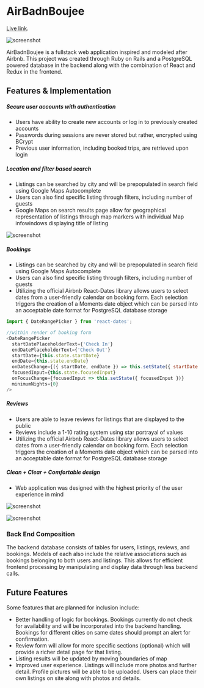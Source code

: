 # AirBadnBoujee

[Live link][AirBadnBoujee].

[AirBadnBoujee]: http://www.airbadnboujee.com/#/

![screenshot](http://res.cloudinary.com/ac31624/image/upload/v1498682892/Screen_Shot_2017-06-28_at_1.47.16_PM_o29y2x.png)

AirBadnBoujee is a fullstack web application inspired and modeled after Airbnb. This project was created through Ruby on Rails and a PostgreSQL powered database in the backend along with the combination of React and Redux in the frontend.

## Features & Implementation

##### Secure user accounts with authentication
* Users have ability to create new accounts or log in to previously created accounts
* Passwords during sessions are never stored but rather, encrypted using BCrypt
* Previous user information, including booked trips, are retrieved upon login


##### Location and filter based search
* Listings can be searched by city and will be prepopulated in search field using Google Maps Autocomplete
* Users can also find specific listing through filters, including number of guests
* Google Maps on search results page allow for geographical representation of listings through map markers with individual Map infowindows displaying title of listing

![screenshot](http://res.cloudinary.com/ac31624/image/upload/v1495837798/Screen_Shot_2017-05-26_at_3.29.19_PM_jq9eyu.png)


##### Bookings  
* Listings can be searched by city and will be prepopulated in search field using Google Maps Autocomplete
* Users can also find specific listing through filters, including number of guests
* Utilizing the official Airbnb React-Dates library allows users to select dates from a user-friendly calendar on booking form. Each selection triggers the creation of a Moments date object which can be parsed into an acceptable date format for PostgreSQL database storage

```javascript
import { DateRangePicker } from 'react-dates';

//within render of booking form
<DateRangePicker
  startDatePlaceholderText={'Check In'}
  endDatePlaceholderText={'Check Out'}
  startDate={this.state.startDate}
  endDate={this.state.endDate}
  onDatesChange={({ startDate, endDate }) => this.setState({ startDate: startDate, endDate: endDate, errors: null })}
  focusedInput={this.state.focusedInput}
  onFocusChange={focusedInput => this.setState({ focusedInput })}
  minimumNights={0}
/>
```

##### Reviews
* Users are able to leave reviews for listings that are displayed to the public
* Reviews include a 1-10 rating system using star portrayal of values
* Utilizing the official Airbnb React-Dates library allows users to select dates from a user-friendly calendar on booking form. Each selection triggers the creation of a Moments date object which can be parsed into an acceptable date format for PostgreSQL database storage


##### Clean + Clear + Comfortable design
* Web application was designed with the highest priority of the user experience in mind

![screenshot](http://res.cloudinary.com/ac31624/image/upload/v1495838292/Screen_Shot_2017-05-26_at_3.37.36_PM_p1vk9n.png)

![screenshot](https://res.cloudinary.com/ac31624/image/upload/v1498682999/Screen_Shot_2017-06-28_at_1.49.35_PM_j12kzf.png)


### Back End Composition

The backend database consists of tables for users, listings, reviews, and bookings. Models of each also include the relative associations such as bookings belonging to both users and listings. This allows for efficient frontend processing by manipulating and display data through less backend calls.


## Future Features

Some features that are planned for inclusion include:

 * Better handling of logic for bookings. Bookings currently do not check for availability and will be incorporated into the backend handling. Bookings for different cities on same dates should prompt an alert for confirmation.
 * Review form will allow for more specific sections (optional) which will provide a richer detail page for that listing.
 * Listing results will be updated by moving boundaries of map
 * Improved user experience. Listings will include more photos and further detail. Profile pictures will be able to be uploaded. Users can place their own listings on site along with photos and details.
